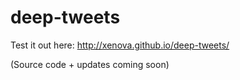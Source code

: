 # deep-tweets
Test it out here: http://xenova.github.io/deep-tweets/

(Source code + updates coming soon)
